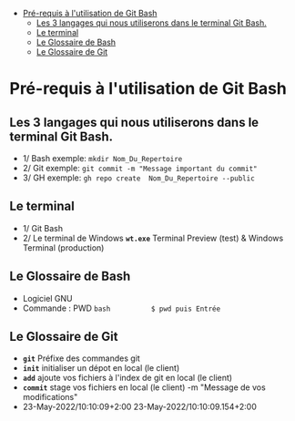 
- [Pré-requis à l'utilisation de Git Bash](#Pré-requis-à-l-utilisation-de-Git-Bash)
  - [Les 3 langages qui nous utiliserons dans le terminal Git Bash.](#Les-3-langages-qui-nous-utiliserons-dans-le-terminal-Git-Bash.)
  - [Le terminal](#Le-terminal)
  - [Le Glossaire de Bash](#Le-Glossaire-de-Bash)
  - [Le Glossaire de Git](#Le-Glossaire-de-Git)
# Pré-requis à l'utilisation de Git Bash
## Les 3 langages qui nous utiliserons dans le terminal Git Bash.
- 1/    Bash exemple:  `mkdir Nom_Du_Repertoire`
- 2/    Git exemple:  `git commit -m "Message important du commit"`
- 3/    GH exemple:  `gh repo create  Nom_Du_Repertoire --public`
## Le terminal
- 1/ Git Bash
- 2/ Le terminal de Windows
**`wt.exe`** Terminal Preview (test) & Windows Terminal (production)
## Le Glossaire de Bash
- Logiciel GNU
- Commande : PWD
```bash          $ pwd puis Entrée          ```          
## Le Glossaire de Git
- **`git`**  Préfixe des commandes git
- **`init`**  initialiser un dépot en local (le client)
- **`add`**  ajoute vos fichiers à l'index de git en local (le client)
- **`commit`**  stage vos fichiers en local (le client) -m "Message de vos modifications"
- 23-May-2022/10:10:09+2:00 23-May-2022/10:10:09.154+2:00